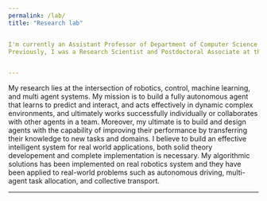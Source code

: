 ```yaml
---
permalink: /lab/
title: "Research lab"


I'm currently an Assistant Professor of Department of Computer Science at the University of Oklahoma (known as OU). I am serving as a faculty of Computer Science and Data Science and Analytics Program at OU.
Previously, I was a Research Scientist and Postdoctoral Associate at the MIT Department of Aeronautics and Astronautics. I have got my PhD in Computer Science from Rice University, Before joining MIT as a postdoc, I was a robotic engineer at Autel Robotics.


---
```


My research lies at the intersection of robotics, control, machine learning, and multi agent systems. My mission is to build a fully autonomous agent that learns to predict and interact, and acts effectively in dynamic complex environments, and ultimately works successfully individually or collaborates with other agents in a team. Moreover, my ultimate is to build and design agents with the capability of improving their performance by transferring their knowledge to new tasks and domains.
I believe to build an effective intelligent system for real world applications, both solid theory developement and complete implementation is necessary. My algorithmic solutions has been implemented on real robotics system and they have been applied to real-world problems such as autonomous driving, multi-agent task allocation, and collective transport.

---
